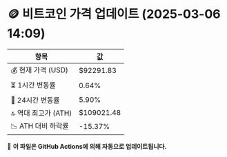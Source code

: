 # 🪙 비트코인 가격 업데이트 (2025-03-06 14:09)

| 항목                | 값 |
|--------------------|----------------|
| 💰 현재 가격 (USD) | $92291.83 |
| ⏳ 1시간 변동률    | 0.64% |
| 📆 24시간 변동률   | 5.90% |
| 🔝 역대 최고가 (ATH) | $109021.48 |
| 📉 ATH 대비 하락률 | -15.37% |

🔄 **이 파일은 GitHub Actions에 의해 자동으로 업데이트됩니다.**
